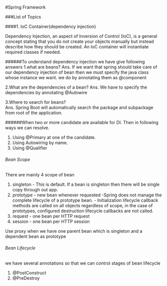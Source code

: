 #Spring  Framework 

###List of Topics 

####1. IoC Container(dependency injection)

Dependency Injection, an aspect of Inversion of Control (IoC), is a general concept stating that you do not create your 
objects manually but instead describe how they should be created. An IoC container will instantiate required classes if needed.



######To understand dependency injection we have give following answers
1.what are beans?
Ans. If we want that spring should take care of our dependency injection of bean then we must specify the java class 
      whose instance we want. we do by annotating them as @component 
      
2.What are the dependencies of a bean?
Ans. We have to specify the dependencies by annotating @Autowire

3.Where to search for beans?   
Ans. Spring Boot will automatically search the package and subpackage from root of the application.


######When two or more candidate are available for DI. Then in following ways we can resolve.
1. Using @Primary at one of the candidate.
2. Using Autowiring by name.
3. Using @Qualifier 

###### Bean Scope
There are mainly 4 scope of bean
1. singleton - This is default. If a bean is singleton then there will be single copy through out app.
2. prototype - new bean whenever requested
             -Spring does not manage the complete lifecycle of a prototype bean.
             - Initialization lifecycle callback methods are called on all objects regardless 
               of scope, in the case of prototypes, configured destruction lifecycle callbacks 
               are not called.
3. request - one bean per HTTP request
4. session - one bean per HTTP session

Use proxy when we have one parent bean which is singleton and a dependent bean as prototype 

###### Bean Lifecycle
we have several annotations so that we can control stages of bean lifecycle
1. @PostConstruct
2. @PreDestroy





